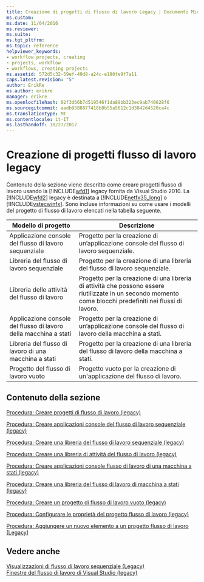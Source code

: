 ```yaml
---
title: Creazione di progetti di flusso di lavoro Legacy | Documenti Microsoft
ms.custom: 
ms.date: 11/04/2016
ms.reviewer: 
ms.suite: 
ms.tgt_pltfrm: 
ms.topic: reference
helpviewer_keywords:
- workflow projects, creating
- projects, workflow
- workflows, creating projects
ms.assetid: 572d5c32-59ef-49d8-a24c-e180fe9f7a11
caps.latest.revision: "5"
author: ErikRe
ms.author: erikre
manager: erikre
ms.openlocfilehash: 02f3d66b7d519546f1da89bb323ec9ab740628f6
ms.sourcegitcommit: aadb9588877418b8b55a5612c1d3842d4520ca4c
ms.translationtype: MT
ms.contentlocale: it-IT
ms.lasthandoff: 10/27/2017
---
```

# <a name="creating-legacy-workflow-projects"></a>Creazione di progetti flusso di lavoro legacy
Contenuto della sezione viene descritto come creare progetti flusso di lavoro usando la [!INCLUDE[wfd1](../workflow-designer/includes/wfd1_md.md)] legacy fornita da Visual Studio 2010. La [!INCLUDE[wfd2](../workflow-designer/includes/wfd2_md.md)] legacy è destinata a [!INCLUDE[netfx35_long](../workflow-designer/includes/netfx35_long_md.md)] o [!INCLUDE[vstecwinfx](../workflow-designer/includes/vstecwinfx_md.md)]. Sono incluse informazioni su come usare i modelli del progetto di flusso di lavoro elencati nella tabella seguente.  
  
|Modello di progetto|Descrizione|  
|----------------------|-----------------|  
|Applicazione console del flusso di lavoro sequenziale|Progetto per la creazione di un’applicazione console del flusso di lavoro sequenziale.|  
|Libreria del flusso di lavoro sequenziale|Progetto per la creazione di una libreria del flusso di lavoro sequenziale.|  
|Libreria delle attività del flusso di lavoro|Progetto per la creazione di una libreria di attività che possono essere riutilizzate in un secondo momento come blocchi predefiniti nei flussi di lavoro.|  
|Applicazione console del flusso di lavoro della macchina a stati|Progetto per la creazione di un’applicazione console del flusso di lavoro della macchina a stati.|  
|Libreria del flusso di lavoro di una macchina a stati|Progetto per la creazione di una libreria del flusso di lavoro della macchina a stati.|  
|Progetto del flusso di lavoro vuoto|Progetto vuoto per la creazione di un'applicazione del flusso di lavoro.|  
  
## <a name="in-this-section"></a>Contenuto della sezione  
 [Procedura: Creare progetti di flusso di lavoro (legacy)](../workflow-designer/how-to-create-workflow-projects-legacy.md)  
  
 [Procedura: Creare applicazioni console del flusso di lavoro sequenziale (legacy)](../workflow-designer/how-to-create-sequential-workflow-console-applications-legacy.md)  
  
 [Procedura: Creare una libreria del flusso di lavoro sequenziale (legacy)](../workflow-designer/how-to-create-a-sequential-workflow-library-legacy.md)  
  
 [Procedura: Creare una libreria di attività del flusso di lavoro (legacy)](../workflow-designer/how-to-create-a-workflow-activity-library-legacy.md)  
  
 [Procedura: Creare applicazioni console flusso di lavoro di una macchina a stati (legacy)](../workflow-designer/how-to-create-state-machine-workflow-console-applications-legacy.md)  
  
 [Procedura: Creare una libreria del flusso di lavoro di macchina a stati (legacy)](../workflow-designer/how-to-create-a-state-machine-workflow-library-legacy.md)  
  
 [Procedura: Creare un progetto di flusso di lavoro vuoto (legacy)](../workflow-designer/how-to-create-an-empty-workflow-project-legacy.md)  
  
 [Procedura: Configurare le proprietà del progetto flusso di lavoro (legacy)](../workflow-designer/how-to-configure-workflow-project-properties-legacy.md)  
  
 [Procedura: Aggiungere un nuovo elemento a un progetto flusso di lavoro (Legacy)](../workflow-designer/how-to-add-a-new-item-to-a-workflow-project-legacy.md)  
  
## <a name="see-also"></a>Vedere anche  
 [Visualizzazioni di flusso di lavoro sequenziale (Legacy)](../workflow-designer/sequential-workflow-views-legacy.md)   
 [Finestre del flusso di lavoro di Visual Studio (legacy)](../workflow-designer/visual-studio-workflow-windows-legacy.md)